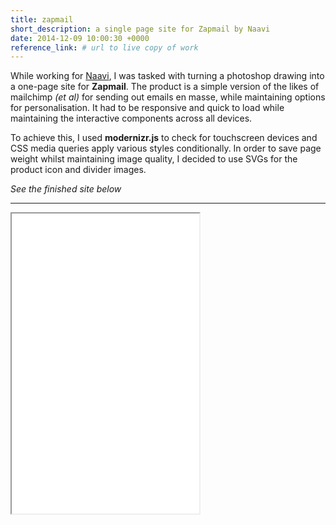 ```yaml
---
title: zapmail
short_description: a single page site for Zapmail by Naavi
date: 2014-12-09 10:00:30 +0000
reference_link: # url to live copy of work
---
```


While working for [Naavi](http://naavi.co), I was tasked with turning a photoshop drawing into a one-page site for __Zapmail__. The product is a simple version of the likes of mailchimp _(et al)_ for sending out emails en masse, while maintaining options for personalisation. It had to be responsive and quick to load while maintaining the interactive components across all devices.

To achieve this, I used __modernizr.js__ to check for touchscreen devices and CSS media queries apply various styles conditionally. In order to save page weight whilst maintaining image quality, I decided to use SVGs for the product icon and divider images.

_See the finished site below_

---

<div class="full-width">
  <a href="/static/pages/zapmail.html" target="_blank">
    <iframe height="480" src="/static/pages/zapmail.html"></iframe>
  </a>
</div>
